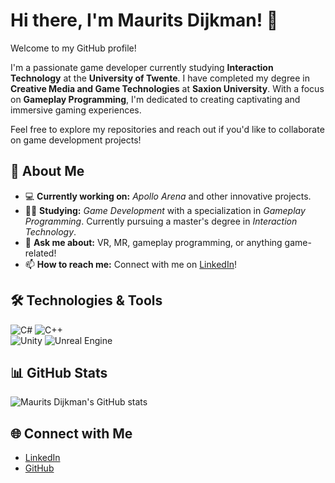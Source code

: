 # Hi there, I'm Maurits Dijkman! 👋  
Welcome to my GitHub profile!

I'm a passionate game developer currently studying **Interaction Technology** at the **University of Twente**. I have completed my degree in **Creative Media and Game Technologies** at **Saxion University**. With a focus on **Gameplay Programming**, I'm dedicated to creating captivating and immersive gaming experiences.

Feel free to explore my repositories and reach out if you'd like to collaborate on game development projects!

## 🚀 About Me  
- 💻 **Currently working on:** *Apollo Arena* and other innovative projects.  
- 🧑‍🎓 **Studying:** *Game Development* with a specialization in *Gameplay Programming*. Currently pursuing a master's degree in *Interaction Technology*.  
- 💬 **Ask me about:** VR, MR, gameplay programming, or anything game-related!  
- 📫 **How to reach me:** Connect with me on [LinkedIn](https://www.linkedin.com/in/maurits-dijkman/)!  

## 🛠️ Technologies & Tools  
![C#](https://img.shields.io/badge/Code-C%23-informational?style=flat&logo=c-sharp&logoColor=white&color=239120)
![C++](https://img.shields.io/badge/Code-C%2B%2B-informational?style=flat&logo=c%2B%2B&logoColor=white&color=00599C)  
![Unity](https://img.shields.io/badge/Tools-Unity-informational?style=flat&logo=unity&logoColor=white&color=black)
![Unreal Engine](https://img.shields.io/badge/Tools-Unreal%20Engine-informational?style=flat&logo=unreal-engine&logoColor=white&color=0E1128)

## 📊 GitHub Stats  
![Maurits Dijkman's GitHub stats](https://github-readme-stats.vercel.app/api?username=mauritsdijkman&show_icons=true&theme=codeSTACKr)  

## 🌐 Connect with Me  
- [LinkedIn](https://www.linkedin.com/in/maurits-dijkman/)  
- [GitHub](https://github.com/MauritsDijkman)  

